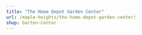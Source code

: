 ```yaml
---
title: "The Home Depot Garden Center"
url: /maple-heights/the-home-depot-garden-center/
shop: Garten-Center
---
```


